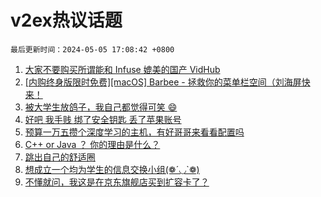 # v2ex热议话题

`最后更新时间：2024-05-05 17:08:42 +0800`

1. [大家不要购买所谓能和 Infuse 媲美的国产 VidHub](https://www.v2ex.com/t/1037783)
1. [[内购终身版限时免费][macOS] Barbee - 拯救你的菜单栏空间（刘海屏快来！](https://www.v2ex.com/t/1037737)
1. [被大学生放鸽子，我自己都觉得可笑 😄](https://www.v2ex.com/t/1037696)
1. [好吧 我手贱 绑了安全钥匙 丢了苹果账号](https://www.v2ex.com/t/1037786)
1. [预算一万五攒个深度学习的主机，有好哥哥来看看配置吗](https://www.v2ex.com/t/1037774)
1. [C++ or Java ？ 你的理由是什么？](https://www.v2ex.com/t/1037700)
1. [跳出自己的舒适圈](https://www.v2ex.com/t/1037771)
1. [想成立一个均为学生的信息交换小组(❁´◡`❁)](https://www.v2ex.com/t/1037741)
1. [不懂就问，我这是在京东旗舰店买到扩容卡了？](https://www.v2ex.com/t/1037744)

